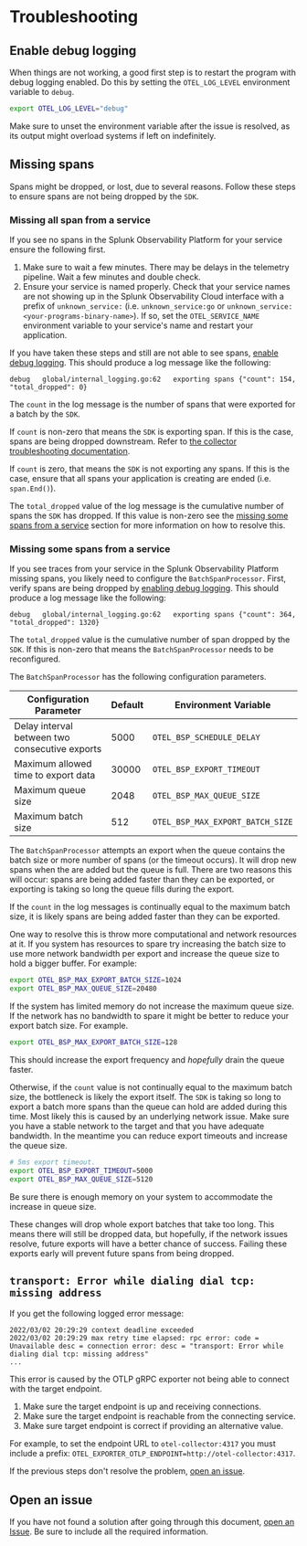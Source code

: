 # Troubleshooting

## Enable debug logging

When things are not working, a good first step is to restart the program with
debug logging enabled. Do this by setting the `OTEL_LOG_LEVEL` environment
variable to `debug`.

```sh
export OTEL_LOG_LEVEL="debug"
```

Make sure to unset the environment variable after the issue is resolved, as its output
might overload systems if left on indefinitely.

## Missing spans

Spans might be dropped, or lost, due to several reasons. Follow these steps to ensure
spans are not being dropped by the `SDK`.

### Missing all span from a service

If you see no spans in the Splunk Observability Platform for your service
ensure the following first.

1. Make sure to wait a few minutes. There may be delays in the telemetry
   pipeline. Wait a few minutes and double check.
2. Ensure your service is named properly. Check that your service names are not
   showing up in the Splunk Observability Cloud interface with a prefix of
   `unknown_service:` (i.e. `unknown_service:go` or
   `unknown_service:<your-programs-binary-name>`). If so, set the
   `OTEL_SERVICE_NAME` environment variable to your service's name and restart
   your application.

If you have taken these steps and still are not able to see spans, [enable
debug logging](#enable-debug-logging). This should produce a log message like
the following:

```text
debug	global/internal_logging.go:62	exporting spans	{"count": 154, "total_dropped": 0}
```

The `count` in the log message is the number of spans that were exported for a
batch by the `SDK`.

If `count` is non-zero that means the `SDK` is exporting span. If this is the
case, spans are being dropped downstream. Refer to [the collector
troubleshooting documentation].

If `count` is zero, that means the `SDK` is not exporting any spans. If this is
the case, ensure that all spans your application is creating are ended (i.e.
`span.End()`).

The `total_dropped` value of the log message is the cumulative number of spans
the `SDK` has dropped. If this value is non-zero see the [missing some spans
from a service](#missing-some-spans-from-a-service) section for more
information on how to resolve this.

### Missing some spans from a service

If you see traces from your service in the Splunk Observability Platform
missing spans, you likely need to configure the `BatchSpanProcessor`. First,
verify spans are being dropped by [enabling debug
logging](#enable-debug-logging). This should produce a log message like the
following:

```text
debug	global/internal_logging.go:62	exporting spans	{"count": 364, "total_dropped": 1320}
```

The `total_dropped` value is the cumulative number of span dropped by the
`SDK`. If this is non-zero that means the `BatchSpanProcessor` needs to be
reconfigured.

The `BatchSpanProcessor` has the following configuration parameters.

| Configuration Parameter                        | Default | Environment Variable             |
| ---------------------------------------------- | ------- | -------------------------------- |
| Delay interval between two consecutive exports | 5000    | `OTEL_BSP_SCHEDULE_DELAY`        |
| Maximum allowed time to export data            | 30000   | `OTEL_BSP_EXPORT_TIMEOUT`        |
| Maximum queue size                             | 2048    | `OTEL_BSP_MAX_QUEUE_SIZE`        |
| Maximum batch size                             | 512     | `OTEL_BSP_MAX_EXPORT_BATCH_SIZE` |

The `BatchSpanProcessor` attempts an export when the queue contains the batch
size or more number of spans (or the timeout occurs). It will drop new spans
when the are added but the queue is full. There are two reasons this will
occur: spans are being added faster than they can be exported, or exporting is
taking so long the queue fills during the export.

If the `count` in the log messages is continually equal to the maximum batch
size, it is likely spans are being added faster than they can be exported.

One way to resolve this is throw more computational and network resources at
it. If you system has resources to spare try increasing the batch size to use
more network bandwidth per export and increase the queue size to hold a bigger
buffer. For example:

```sh
export OTEL_BSP_MAX_EXPORT_BATCH_SIZE=1024
export OTEL_BSP_MAX_QUEUE_SIZE=20480
```

If the system has limited memory do not increase the maximum queue size. If the
network has no bandwidth to spare it might be better to reduce your export
batch size. For example.

```sh
export OTEL_BSP_MAX_EXPORT_BATCH_SIZE=128
```

This should increase the export frequency and *hopefully* drain the queue
faster.

Otherwise, if the `count` value is not continually equal to the maximum batch
size, the bottleneck is likely the export itself. The `SDK` is taking so long
to export a batch more spans than the queue can hold are added during this
time. Most likely this is caused by an underlying network issue. Make sure you
have a stable network to the target and that you have adequate bandwidth. In
the meantime you can reduce export timeouts and increase the queue size.

```sh
# 5ms export timeout.
export OTEL_BSP_EXPORT_TIMEOUT=5000
export OTEL_BSP_MAX_QUEUE_SIZE=5120
```

Be sure there is enough memory on your system to accommodate the increase in
queue size.

These changes will drop whole export batches that take too long. This means
there will still be dropped data, but hopefully, if the network issues resolve,
future exports will have a better chance of success. Failing these exports
early will prevent future spans from being dropped.

## `transport: Error while dialing dial tcp: missing address`

If you get the following logged error message:

```log
2022/03/02 20:29:29 context deadline exceeded
2022/03/02 20:29:29 max retry time elapsed: rpc error: code = Unavailable desc = connection error: desc = "transport: Error while dialing dial tcp: missing address"
...
```

This error is caused by the OTLP gRPC exporter not being able to connect with
the target endpoint.

1. Make sure the target endpoint is up and receiving connections.
2. Make sure the target endpoint is reachable from the connecting service.
3. Make sure target endpoint is correct if providing an alternative value.
  
  For example, to set the endpoint URL to `otel-collector:4317` you must include
  a prefix: `OTEL_EXPORTER_OTLP_ENDPOINT=http://otel-collector:4317`.

If the previous steps don't resolve the problem, [open an
issue](#open-an-issue).

## Open an issue

If you have not found a solution after going through this document,
[open an Issue]. Be sure to include all the required information.

[open an Issue]: https://github.com/signalfx/splunk-otel-go/issues/new/choose
[environment variables]: https://github.com/open-telemetry/opentelemetry-specification/blob/v1.9.0/specification/sdk-environment-variables.md#batch-span-processor
[the collector troubleshooting documentation]: https://github.com/signalfx/splunk-otel-collector/blob/main/docs/troubleshooting.md
